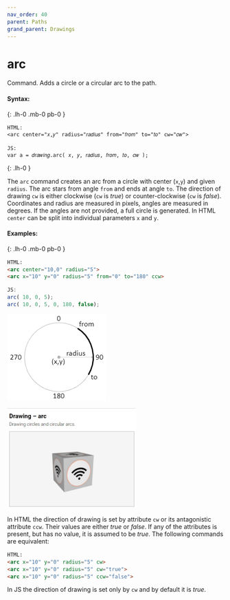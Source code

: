 ```yaml
---
nav_order: 40
parent: Paths
grand_parent: Drawings
---
```


# arc

Command. Adds a circle оr a circular arc to the path.

#### Syntax:
{: .lh-0 .mb-0 pb-0 }
```
HTML:
<arc center="𝑥,𝑦" radius="𝑟𝑎𝑑𝑖𝑢𝑠" from="𝑓𝑟𝑜𝑚" to="𝑡𝑜" cw="𝑐𝑤">

JS:
var a = 𝑑𝑟𝑎𝑤𝑖𝑛𝑔.arc( 𝑥, 𝑦, 𝑟𝑎𝑑𝑖𝑢𝑠, 𝑓𝑟𝑜𝑚, 𝑡𝑜, 𝑐𝑤 );
```
{: .lh-0 }


The `arc` command creates an arc from a circle with center (`x`,`y`) and given
`radius`. The arc stars from angle `from` and ends at angle `to`. The direction
of drawing `cw` is either clockwise (`cw` is *true*) or counter-clockwise (`cw`
is *false*). Coordinates and radius are measured in pixels, angles are measured
in degrees. If the angles are not provided, a full circle is generated. In HTML `center` can be split into individual parameters `x` and `y`.

#### Examples:
{: .lh-0 .mb-0 pb-0 }
```html
HTML:
<arc center="10,0" radius="5">
<arc x="10" y="0" radius="5" from="0" to="180" ccw>
```
```js
JS:
arc( 10, 0, 5);
arc( 10, 0, 5, 0, 180, false);
```

<img src="../images/drawing-arc.png">

[<kbd><img src="../../examples/snapshots/drawing-arc.jpg" width="300"></kbd>](../../examples/drawing-arc.html)

In HTML the direction of drawing is set by attribute `cw` or its antagonistic
attribute `ccw`. Their values are either *true* or *false*. If any of the
attributes is present, but has no value, it is assumed to be *true*. The
following commands are equivalent:

```html
HTML:
<arc x="10" y="0" radius="5" cw>
<arc x="10" y="0" radius="5" cw="true">
<arc x="10" y="0" radius="5" ccw="false">
```

In JS the direction of drawing is set only by `cw` and by default it is *true*.
